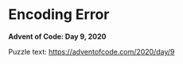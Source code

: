 # Encoding Error

**Advent of Code: Day 9, 2020**

Puzzle text: <https://adventofcode.com/2020/day/9>
